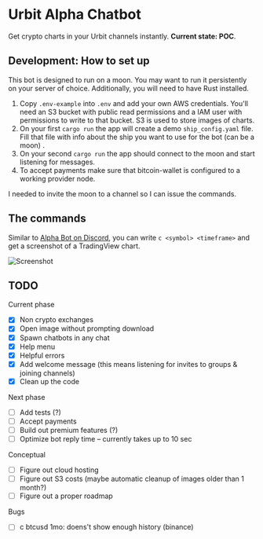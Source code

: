 # Urbit Alpha Chatbot

Get crypto charts in your Urbit channels instantly. **Current state: POC**.

## Development: How to set up

This bot is designed to run on a moon. You may want to run it persistently on your server of choice. Additionally, you will need to have Rust installed.

1. Copy `.env-example` into `.env` and add your own AWS credentials. You'll need an S3 bucket with public read permissions and a IAM user with permissions to write to that bucket. S3 is used to store images of charts.
2. On your first `cargo run` the app will create a demo `ship_config.yaml` file. Fill that file with info about the ship you want to use for the bot (can be a moon) .
3. On your second `cargo run` the app should connect to the moon and start listening for messages.
4. To accept payments make sure that bitcoin-wallet is configured to a working provider node. 

I needed to invite the moon to a channel so I can issue the commands.

## The commands

Similar to [Alpha Bot on Discord](https://www.alphabotsystem.com/), you can write `c <symbol> <timeframe>` and get a screenshot of a TradingView chart.

![Screenshot](https://ridwyx-storage.s3.eu-west-2.amazonaws.com/screenshot.png)

## TODO

Current phase

- [x] Non crypto exchanges
- [x] Open image without prompting download
- [x] Spawn chatbots in any chat
- [x] Help menu
- [x] Helpful errors
- [x] Add welcome message (this means listening for invites to groups & joining channels)
- [x] Clean up the code

Next phase

- [ ] Add tests (?)
- [ ] Accept payments
- [ ] Build out premium features (?)
- [ ] Optimize bot reply time – currently takes up to 10 sec

Conceptual

- [ ] Figure out cloud hosting
- [ ] Figure out S3 costs (maybe automatic cleanup of images older than 1 month?)
- [ ] Figure out a proper roadmap

Bugs

- [ ] c btcusd 1mo: doens't show enough history (binance)
